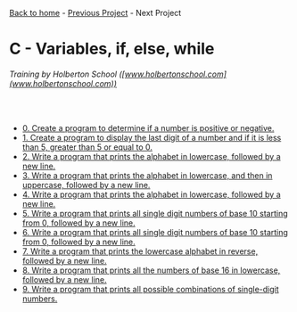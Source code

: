 [Back to home](/README.md) - [Previous Project](/static_libraries/README.md) - Next Project

# C - Variables, if, else, while
###### Training by Holberton School ([www.holbertonschool.com](www.holbertonschool.com))
&nbsp;
- [0. Create a program to determine if a number is positive or negative.](0-positive_or_negative.c)
- [1. Create a program to display the last digit of a number and if it is less than 5, greater than 5 or equal to 0.](1-last_digit.c)
- [2. Write a program that prints the alphabet in lowercase, followed by a new line.](2-print_alphabet.c)
- [3. Write a program that prints the alphabet in lowercase, and then in uppercase, followed by a new line.](3-print_alphabets.c)
- [4. Write a program that prints the alphabet in lowercase, followed by a new line.](4-print_alphabt.c)
- [5. Write a program that prints all single digit numbers of base 10 starting from 0, followed by a new line.](5-print_numbers.c)
- [6. Write a program that prints all single digit numbers of base 10 starting from 0, followed by a new line.](6-print_numberz.c)
- [7. Write a program that prints the lowercase alphabet in reverse, followed by a new line.](7-print_tebahpla.c)
- [8. Write a program that prints all the numbers of base 16 in lowercase, followed by a new line.](8-print_base16.c)
- [9. Write a program that prints all possible combinations of single-digit numbers.](9-print_comb.c)
 
 
